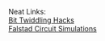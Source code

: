 Neat Links:  
[Bit Twiddling Hacks](http://graphics.stanford.edu/~seander/bithacks.html)  
[Falstad Circuit Simulations](https://www.falstad.com/mathphysics.html)  
